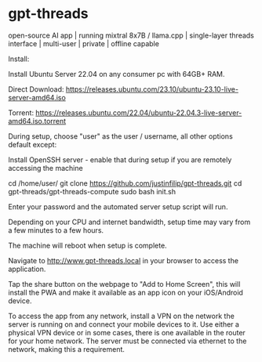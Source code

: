 # gpt-threads

open-source AI app | running mixtral 8x7B / llama.cpp | single-layer threads interface | multi-user | private | offline capable

Install:

Install Ubuntu Server 22.04 on any consumer pc with 64GB+ RAM.

Direct Download:
https://releases.ubuntu.com/23.10/ubuntu-23.10-live-server-amd64.iso

Torrent:
https://releases.ubuntu.com/22.04/ubuntu-22.04.3-live-server-amd64.iso.torrent

During setup, choose "user" as the user / username, all other options default except:

  Install OpenSSH server - enable that during setup if you are remotely accessing the machine

cd /home/user/
git clone https://github.com/justinfilip/gpt-threads.git
cd gpt-threads/gpt-threads-compute
sudo bash init.sh

Enter your password and the automated server setup script will run.

Depending on your CPU and internet bandwidth, setup time may vary from a few minutes to a few hours.

The machine will reboot when setup is complete.

Navigate to http://www.gpt-threads.local in your browser to access the application.

Tap the share button on the webpage to "Add to Home Screen", this will install the PWA and make it available as an app icon on your iOS/Android device.

To access the app from any network, install a VPN on the network the server is running on and connect your mobile devices to it. Use either a physical VPN device or in some cases, there is one available in the router for your home network. The server must be connected via ethernet to the network, making this a requirement.
